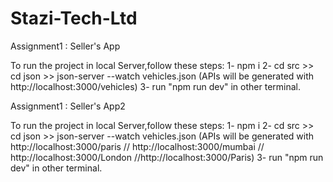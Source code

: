 # Stazi-Tech-Ltd

Assignment1 : Seller's App

To run the project in local Server,follow these steps:
1- npm i
2- cd src >> cd json >> json-server --watch vehicles.json (APIs will be generated with http://localhost:3000/vehicles)
3- run  "npm run dev" in other terminal.


Assignment1 : Seller's App2 

To run the project in local Server,follow these steps:
1- npm i
2- cd src >> cd json >> json-server --watch vehicles.json (APIs will be generated with http://localhost:3000/paris // http://localhost:3000/mumbai // http://localhost:3000/London //http://localhost:3000/Paris)
3- run  "npm run dev" in other terminal.




